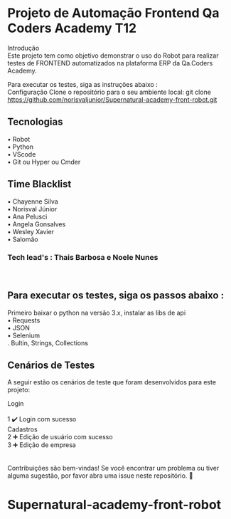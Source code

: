 # Projeto de Automação Frontend Qa Coders Academy T12

Introdução <br/>
Este projeto tem como objetivo demonstrar o uso do Robot  para realizar testes de FRONTEND automatizados na plataforma ERP da Qa.Coders Academy. 

Para executar os testes, siga as instruções abaixo : <br>
Configuração
Clone o repositório para o seu ambiente local:
git clone https://github.com/norisvaljunior/Supernatural-academy-front-robot.git

## Tecnologias
• Robot <br/>
• Python<br/>
• VScode<br/>
• Git ou Hyper ou Cmder<br/>

## Time Blacklist
• Chayenne Silva<br/>
• Norisval Júnior<br/>
• Ana Pelusci<br/>
• Angela Gonsalves<br/>
• Wesley Xavier<br/>
• Salomão<br/>


### Tech lead's : Thais Barbosa e Noele Nunes

<br/>

## Para executar os testes, siga os passos abaixo :<br/>
Primeiro baixar o python na versão 3.x, instalar as libs de api <br/>
• Requests<br/>
• JSON<br/>
• Selenium<br/>
  .  Bultin, Strings, Collections

## Cenários de Testes
A seguir estão os cenários de teste que foram desenvolvidos para este projeto:

Login<br/>
<br/>
1	✔️ Login com sucesso
<br/>
Cadastros<br/>
2	➕ Edição de usuário com sucesso<br/>
3	➕ Edição de empresa<br/>
<br/>
<br/>
Contribuições são bem-vindas! Se você encontrar um problema ou tiver alguma sugestão, por favor abra uma issue neste repositório. 🚀

# Supernatural-academy-front-robot
